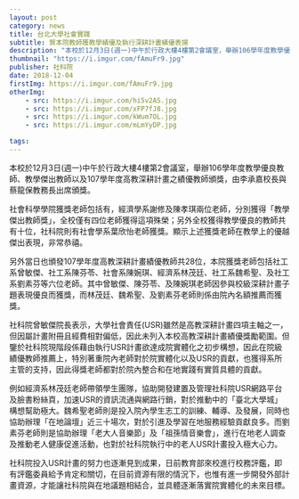 ```yaml
---
layout: post
category: news
title: 台北大學社會實踐
subtitle: 賀本院教師獲教學績優及執行深耕計畫績優表揚
description: "本校於12月3日(週一)中午於行政大樓4樓第2會議室，舉辦106學年度教學優良教師、教學傑出教師以及107學年度高教深耕計畫之績優教師頒獎，由李承嘉校長與蔡龍保教務長出席頒獎。社會科學學院獲獎老師包括有，經濟學系謝修及陳孝琪兩位老師..."
thumbnail: "https://i.imgur.com/fAmuFr9.jpg"
publisher: 社科院
date: 2018-12-04
firstImg: https://i.imgur.com/fAmuFr9.jpg
otherImg:
    - src: https://i.imgur.com/hi5v2AS.jpg
    - src: https://i.imgur.com/xFP7fJ8.jpg
    - src: https://i.imgur.com/kWum7OL.jpg
    - src: https://i.imgur.com/mLmYyDP.jpg

tags:
---
```


本校於12月3日(週一)中午於行政大樓4樓第2會議室，舉辦106學年度教學優良教師、教學傑出教師以及107學年度高教深耕計畫之績優教師頒獎，由李承嘉校長與蔡龍保教務長出席頒獎。

社會科學學院獲獎老師包括有，經濟學系謝修及陳孝琪兩位老師，分別獲得「教學傑出教師獎」，全校僅有四位老師獲得這項殊榮；另外全校獲得教學優良的教師共有十位，社科院則有社會學系葉欣怡老師獲獎。顯示上述獲獎老師在教學上的優越傑出表現，非常恭禧。

另外當日也頒發107學年度高教深耕計畫績優教師共28位，本院獲獎老師包括社工系曾敏傑、社工系陳芬苓、社會系陳婉琪、經濟系林茂廷、社工系魏希聖、及社工系劉素芬等六位老師。其中曾敏傑、陳芬苓、及陳婉琪老師因參與校級深耕計畫子題表現優良而獲獎，而林茂廷、魏希聖、及劉素芬老師則係由院內名額推薦而獲獎。

社科院曾敏傑院長表示，大學社會責任(USR)雖然是高教深耕計畫四項主軸之一，但因屬計畫附冊且經費相對偏低，因此未列入本校高教深耕計畫績優獎勵範圍。但鑒於社科院現階段係藉由執行USR計畫欲達成院實體化之初步構想，因此在院級績優教師推薦上，特別著重院內老師對於院實體化以及USR的貢獻，也獲得系所主管的支持，因此得獎老師都對於院內整合和在地實踐有實質具體的貢獻。

例如經濟系林茂廷老師帶領學生團隊，協助開發建置及管理社科院USR網路平台及臉書粉絲頁，加速USR的資訊流通與網路行銷，對於推動中的「臺北大學城」構想幫助極大。魏希聖老師則是投入院內學生志工的訓練、輔導、及發展，同時也協助辦理「在地論壇」近三十場次，對於引進及學習在地服務經驗貢獻良多。而劉素芬老師則是協助辦理「老大人音樂節」及「祖孫情音樂會」，進行在地老人調查及推動老人健康促進活動，也對於社科院執行中的老人USR計畫投入極大心力。

社科院投入USR計畫的努力也逐漸見到成果，日前教育部來校進行校務評鑑，即有評鑑委員給予肯定和關切，在目前資源有限的情況下，也惟有進一步開發外部計畫資源，才能讓社科院與在地議題相結合，並具體逐漸落實院實體化的未來目標。
